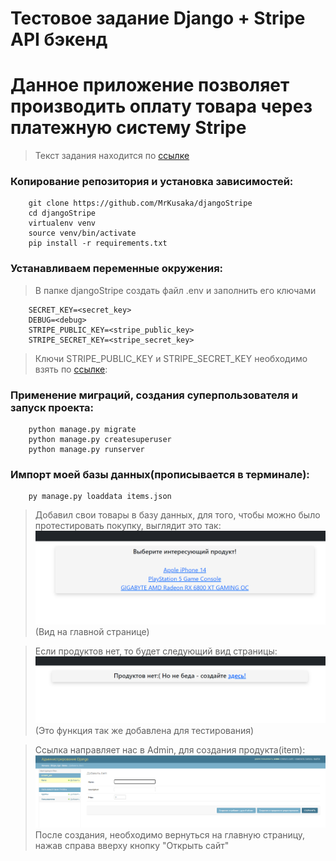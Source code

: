 # Тестовое задание Django + Stripe API бэкенд
# Данное приложение позволяет производить оплату товара через платежную систему Stripe
>Текст задания находится по [ссылке](https://github.com/MrKusaka/Django-Stripe/blob/master/Task.pdf)
### Копирование репозитория и установка зависимостей:
        git clone https://github.com/MrKusaka/djangoStripe
        cd djangoStripe
        virtualenv venv
        source venv/bin/activate
        pip install -r requirements.txt
### Устанавливаем переменные окружения:
>В папке djangoStripe создать файл .env и заполнить eго ключами

        SECRET_KEY=<secret_key>
        DEBUG=<debug>
        STRIPE_PUBLIC_KEY=<stripe_public_key>
        STRIPE_SECRET_KEY=<stripe_secret_key>
> Ключи STRIPE_PUBLIC_KEY и STRIPE_SECRET_KEY необходимо взять по [ссылке](https://dashboard.stripe.com/test/apikeys):
### Применение миграций, создания суперпользователя и запуск проекта:
        python manage.py migrate
        python manage.py createsuperuser
        python manage.py runserver

### Импорт моей базы данных(прописывается в терминале):
        py manage.py loaddata items.json
>Добавил свои товары в базу данных, для того, чтобы можно было протестировать покупку, выглядит это так:
![img.png](img.png)
>(Вид на главной странице)

>Если продуктов нет, то будет следующий вид страницы:
![img_1.png](img_1.png)
(Это функция так же добавлена для тестирования)

> Ссылка направляет нас в Admin, для создания продукта(item):
![img_2.png](img_2.png)
> После создания, необходимо вернуться на главную страницу, нажав справа вверху кнопку "Открыть сайт"